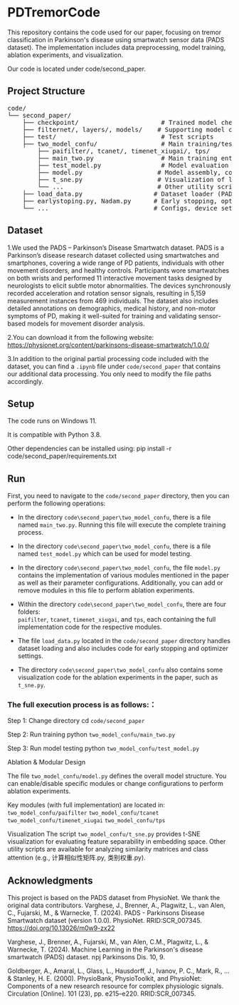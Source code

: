 # PDTremorCode
This repository contains the code used for our paper, focusing on tremor classification in Parkinson's disease using smartwatch sensor data (PADS dataset). The implementation includes data preprocessing, model training, ablation experiments, and visualization.

Our code is located under code/second_paper.

## Project Structure
<pre markdown="1">
code/
└── second_paper/
    ├── checkpoint/                      # Trained model checkpoints
    ├── filternet/, layers/, models/    # Supporting model components
    ├── test/                            # Test scripts
    ├── two_model_confu/                 # Main training/testing logic and core modules
        ├── paifilter/, tcanet/, timenet_xiugai/, tps/
        ├── main_two.py                  # Main training entry
        ├── test_model.py                # Model evaluation script
        ├── model.py                    # Model assembly, config and ablation control
        ├── t_sne.py                    # Visualization of learned features (e.g., t-SNE)
        └── ...                         # Other utility scripts for ablation
    ├── load_data.py                   # Dataset loader (PADS dataset)
    ├── earlystoping.py, Nadam.py      # Early stopping, optimizer definition
    └── ...                            # Configs, device setup, utilities, etc.
</pre>

## Dataset
1.We used the PADS – Parkinson’s Disease Smartwatch dataset. PADS is a Parkinson’s disease research dataset collected using smartwatches and smartphones, covering a wide range of PD patients, individuals with other movement disorders, and healthy controls. Participants wore smartwatches on both wrists and performed 11 interactive movement tasks designed by neurologists to elicit subtle motor abnormalities. The devices synchronously recorded acceleration and rotation sensor signals, resulting in 5,159 measurement instances from 469 individuals. The dataset also includes detailed annotations on demographics, medical history, and non-motor symptoms of PD, making it well-suited for training and validating sensor-based models for movement disorder analysis.

2.You can download it from the following website: https://physionet.org/content/parkinsons-disease-smartwatch/1.0.0/

3.In addition to the original partial processing code included with the dataset, you can find a `.ipynb` file under `code/second_paper` that contains our additional data processing. You only need to modify the file paths accordingly.

## Setup
The code runs on Windows 11.

It is compatible with Python 3.8.

Other dependencies can be installed using:
pip install -r code/second_paper/requirements.txt

## Run
First, you need to navigate to the `code/second_paper` directory, then you can perform the following operations:

- In the directory `code\second_paper\two_model_confu`, there is a file named `main_two.py`. Running this file will execute the complete training process.

- In the directory `code\second_paper\two_model_confu`, there is a file named `test_model.py` which can be used for model testing.

- In the directory `code\second_paper\two_model_confu`, the file `model.py` contains the implementation of various modules mentioned in the paper as well as their parameter configurations. Additionally, you can add or remove modules in this file to perform ablation experiments.

- Within the directory `code\second_paper\two_model_confu`, there are four folders:  
  `paifilter`, `tcanet`, `timenet_xiugai`, and `tps`, each containing the full implementation code for the respective modules.

- The file `load_data.py` located in the `code/second_paper` directory handles dataset loading and also includes code for early stopping and optimizer settings.

- The directory `code\second_paper\two_model_confu` also contains some visualization code for the ablation experiments in the paper, such as `t_sne.py`.


### The full execution process is as follows:：
Step 1: Change directory
cd `code/second_paper`

Step 2: Run training
python `two_model_confu/main_two.py`

Step 3: Run model testing
python `two_model_confu/test_model.py`

Ablation & Modular Design

The file `two_model_confu/model.py` defines the overall model structure.
You can enable/disable specific modules or change configurations to perform ablation experiments.

Key modules (with full implementation) are located in:
`two_model_confu/paifilter`
`two_model_confu/tcanet`
`two_model_confu/timenet_xiugai`
`two_model_confu/tps`

Visualization
The script `two_model_confu/t_sne.py` provides t-SNE visualization for evaluating feature separability in embedding space.
Other utility scripts are available for analyzing similarity matrices and class attention (e.g., 计算相似性矩阵.py, 类别权重.py).

## Acknowledgments
This project is based on the PADS dataset from PhysioNet. We thank the original data contributors.
Varghese, J., Brenner, A., Plagwitz, L., van Alen, C., Fujarski, M., & Warnecke, T. (2024). PADS - Parkinsons Disease Smartwatch dataset (version 1.0.0). PhysioNet. RRID:SCR_007345. https://doi.org/10.13026/m0w9-zx22

Varghese, J., Brenner, A., Fujarski, M., van Alen, C.M., Plagwitz, L., & Warnecke, T. (2024). Machine Learning in the Parkinson's disease smartwatch (PADS) dataset. npj Parkinsons Dis. 10, 9.

Goldberger, A., Amaral, L., Glass, L., Hausdorff, J., Ivanov, P. C., Mark, R., ... & Stanley, H. E. (2000). PhysioBank, PhysioToolkit, and PhysioNet: Components of a new research resource for complex physiologic signals. Circulation [Online]. 101 (23), pp. e215–e220. RRID:SCR_007345.




